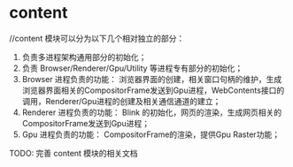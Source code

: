 # content

//content 模块可以分为以下几个相对独立的部分：

1. 负责多进程架构通用部分的初始化；
2. 负责 Browser/Renderer/Gpu/Utility 等进程专有部分的初始化；
3. Browser 进程负责的功能： 浏览器界面的创建，相关窗口句柄的维护，生成浏览器界面相关的CompositorFrame发送到Gpu进程，WebContents接口的调用，Renderer/Gpu进程的创建及相关通信通道的建立；
4. Renderer 进程负责的功能： Blink 的初始化，网页的渲染，生成网页相关的CompositorFrame发送到Gpu进程；
5. Gpu 进程负责的功能： CompositorFrame的渲染，提供Gpu Raster功能；

TODO: 完善 content 模块的相关文档
